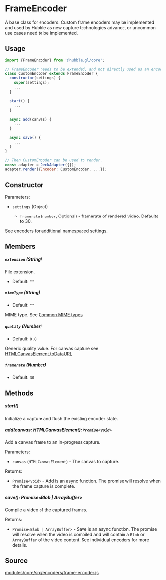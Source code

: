 # FrameEncoder

A base class for encoders. Custom frame encoders may be implemented and used by Hubble as new capture technologies advance, or uncommon use cases need to be implemented.

## Usage 

```js
import {FrameEncoder} from '@hubble.gl/core';

// FrameEncoder needs to be extended, and not directly used as an encoder. 
class CustomEncoder extends FrameEncoder {
  constructor(settings) {
    super(settings);
    ...
  }

  start() {
    ...
  }

  async add(canvas) {
    ...
  }

  async save() {
    ...
  }
}

// Then CustomEncoder can be used to render.
const adapter = DeckAdapter({});
adapter.render({Encoder: CustomEncoder, ...});
```


## Constructor

Parameters:

* `settings` (Object)

  * `framerate` (`number`, Optional) - framerate of rendered video. Defaults to 30.

See encoders for additional namespaced settings.

## Members

##### `extension` (String)

File extension.

* Default: `""`

##### `mimeType` (String)

* Default: `""`

MIME type. See [Common MIME types](https://developer.mozilla.org/en-US/docs/Web/HTTP/Basics_of_HTTP/MIME_types/Common_types)

##### `quality` (Number)

* Default: `0.8`

Generic quality value. For canvas capture see [HTMLCanvasElement.toDataURL](https://developer.mozilla.org/en-US/docs/Web/API/HTMLCanvasElement/toDataURL)

##### `framerate` (Number)

* Default: `30`

## Methods

##### start()

Initialize a capture and flush the existing encoder state.

##### add(canvas: HTMLCanvasElement): `Promise<void>`

Add a canvas frame to an in-progress capture.

Parameters:

* `canvas` (`HTMLCanvasElement`) - The canvas to capture.

Returns:

* `Promise<void>` - Add is an async function. The promise will resolve when the frame capture is complete.

##### save(): Promise<Blob | ArrayBuffer>

Compile a video of the captured frames.

Returns:

* `Promise<Blob | ArrayBuffer>` - Save is an async function. The promise will resolve when the video is compiled and will contain a `Blob` or `ArrayBuffer` of the video content. See individual encoders for more details.

## Source

[modules/core/src/encoders/frame-encoder.js](https://github.com/uber/hubble.gl/blob/master/modules/core/src/encoders/frame-encoder.js)